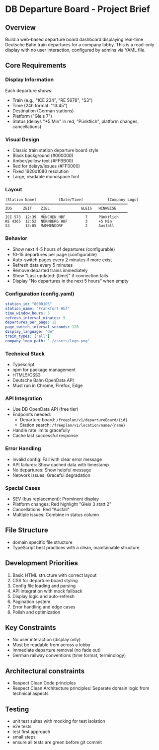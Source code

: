 # DB Departure Board - Project Brief

## Overview
Build a web-based departure board dashboard displaying real-time Deutsche Bahn train departures for a company lobby. This is a read-only display with no user interaction, configured by admins via YAML file.

## Core Requirements

### Display Information
Each departure shows:
- Train (e.g., "ICE 234", "RE 5678", "S3")
- Time (24h format: "13:45")
- Destination (German stations)
- Platform ("Gleis 7")
- Status (delays "+5 Min" in red, "Pünktlich", platform changes, cancellations)

### Visual Design
- Classic train station departure board style
- Black background (#000000)
- Amber/yellow text (#FFBB00)
- Red for delays/issues (#FF0000)
- Fixed 1920x1080 resolution
- Large, readable monospace font

### Layout

```
[Station Name]          [Date/Time]           [Company Logo]
━━━━━━━━━━━━━━━━━━━━━━━━━━━━━━━━━━━━━━━━━━━━━━━━━━━━━━━
ZUG     ZEIT    ZIEL              GLEIS   HINWEISE
━━━━━━━━━━━━━━━━━━━━━━━━━━━━━━━━━━━━━━━━━━━━━━━━━━━━━━━
ICE 573  12:39  MÜNCHEN HBF         7     Pünktlich
RE 4365  12:52  NÜRNBERG HBF        3     +5 Min
S3       13:05  MAMMENDORF          2     Ausfall
```

### Behavior
- Show next 4-5 hours of departures (configurable)
- 10-15 departures per page (configurable)
- Auto-switch pages every 2 minutes if more exist
- Refresh data every 5 minutes
- Remove departed trains immediately
- Show "Last updated: [time]" if connection fails
- Display "No departures in the next 5 hours" when empty

### Configuration (config.yaml)
```yaml
station_id: "8000105"
station_name: "Frankfurt Hbf"
time_window_hours: 5
refresh_interval_minutes: 5
departures_per_page: 12
page_switch_interval_seconds: 120
display_language: "de"
train_types: ["all"]
company_logo_path: "./assets/logo.png"
```

### Technical Stack
- Typescript
- npm for package management
- HTML5/CSS3
- Deutsche Bahn OpenData API
- Must run in Chrome, Firefox, Edge

### API Integration
- Use DB OpenData API (free tier)
- Endpoints needed:
  - Departure board: `/freeplan/v1/departureBoard/{id}`
  - Station search: `/freeplan/v1/location/name/{name}`
- Handle rate limits gracefully
- Cache last successful response

### Error Handling
- Invalid config: Fail with clear error message
- API failures: Show cached data with timestamp
- No departures: Show helpful message
- Network issues: Graceful degradation

### Special Cases
- SEV (bus replacement): Prominent display
- Platform changes: Red highlight "Gleis 3 statt 2"
- Cancellations: Red "Ausfall"
- Multiple issues: Combine in status column

## File Structure
- domain specific file structure
- TypeScript best practices with a clean, maintainable structure 
  
## Development Priorities
1. Basic HTML structure with correct layout
2. CSS for departure board styling
3. Config file loading and parsing
4. API integration with mock fallback
5. Display logic and auto-refresh
6. Pagination system
7. Error handling and edge cases
8. Polish and optimization

## Key Constraints
- No user interaction (display only)
- Must be readable from across a lobby
- Immediate departure removal (no fade out)
- German railway conventions (time format, terminology)

## Architectural constraints
- Respect Clean Code principles
- Respect Clean Architecture principles: Separate domain logic from technical aspects

## Testing
- unit test suites with mocking for test isolation
- e2e tests
- test first approach
- small steps
- ensure all tests are green before git commit